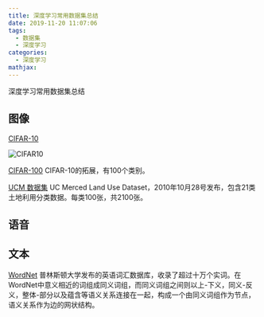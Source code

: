 ```yaml
---
title: 深度学习常用数据集总结
date: 2019-11-20 11:07:06
tags:
  - 数据集
  - 深度学习
categories:
  - 深度学习
mathjax:
---
```


深度学习常用数据集总结

## 图像
[CIFAR-10](https://www.cs.toronto.edu/~kriz/cifar.html)

![CIFAR10](https://i.loli.net/2019/12/02/2vNbTFxY5lPynoG.png)

[CIFAR-100](https://www.cs.toronto.edu/~kriz/cifar.html)
CIFAR-10的拓展，有100个类别。

[UCM 数据集](http://weegee.vision.ucmerced.edu/datasets/landuse.html)
UC Merced Land Use Dataset，2010年10月28号发布，包含21类土地利用分类数据。每类100张，共2100张。



## 语音


## 文本
[WordNet](https://wordnet.princeton.edu/download)
普林斯顿大学发布的英语词汇数据库，收录了超过十万个实词。在WordNet中意义相近的词组成同义词组，而同义词组之间则以上-下义，同义-反义，整体-部分以及蕴含等语义关系连接在一起，构成一个由同义词组作为节点，语义关系作为边的网状结构。
